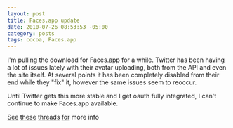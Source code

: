 ```yaml
--- 
layout: post
title: Faces.app update
date: 2010-07-26 08:53:53 -05:00
category: posts
tags: cocoa, Faces.app
---
```


I'm pulling the download for Faces.app for a while.  Twitter has been having a lot of issues lately with their avatar uploading, both from the API and even the site itself.  At several points it has been completely disabled from their end while they "fix" it, however the same issues seem to reoccur. 

Until Twitter gets this more stable and I get oauth fully integrated, I can't continue to make Faces.app available.  

[See][1] [these][2] [threads][3] [for][4] more info 

[1]: http://groups.google.com/group/twitter-development-talk/browse_thread/thread/bd560e9866081639/4d4b9aab0c45ef43?lnk=gst&q=profile+image#4d4b9aab0c45ef43

[2]: http://groups.google.com/group/twitter-development-talk/browse_thread/thread/dc866efea7825f1d#

[3]: http://groups.google.com/group/twitter-development-talk/browse_thread/thread/8ef79b56acecee31/13e91c8ad39c8269?lnk=gst&q=profile+image#13e91c8ad39c8269

[4]: http://groups.google.com/group/twitter-development-talk/browse_thread/thread/f21f2d5ec2b7e7f1/8f46092659629ce6?lnk=gst&q=profile+image#8f46092659629ce6 
